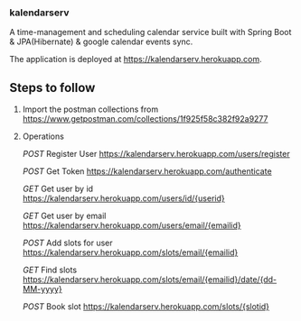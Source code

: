 
### kalendarserv

A time-management and scheduling calendar service built with Spring Boot & JPA(Hibernate) & google calendar events sync.

The application is deployed at https://kalendarserv.herokuapp.com. 

## Steps to follow

1. Import the postman collections from https://www.getpostman.com/collections/1f925f58c382f92a9277

2. Operations

      *POST*              Register User            https://kalendarserv.herokuapp.com/users/register
      
      *POST*              Get Token                https://kalendarserv.herokuapp.com/authenticate
      
      *GET*               Get user by id           https://kalendarserv.herokuapp.com/users/id/{userid}
      
      *GET*               Get user by email        https://kalendarserv.herokuapp.com/users/email/{emailid}
      
      *POST*              Add slots for user       https://kalendarserv.herokuapp.com/slots/email/{emailid}
      
      *GET*               Find slots               https://kalendarserv.herokuapp.com/slots/email/{emailid}/date/{dd-MM-yyyy}
      
      *POST*              Book slot                https://kalendarserv.herokuapp.com/slots/{slotid}

